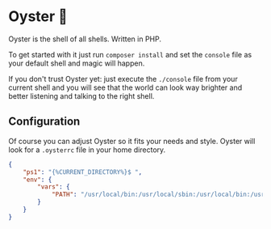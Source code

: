 # Oyster 🐚

Oyster is the shell of all shells. Written in PHP.

To get started with it just run `composer install` and set the `console` file as your default shell and magic will happen.

If you don't trust Oyster yet: just execute the `./console` file from your current shell and you will see that the world
can look way brighter and better listening and talking to the right shell.

## Configuration

Of course you can adjust Oyster so it fits your needs and style. Oyster will look for a `.oysterrc` file in your home
directory.

````json
{
    "ps1": "{%CURRENT_DIRECTORY%}$ ",
    "env": {
        "vars": {
            "PATH": "/usr/local/bin:/usr/local/sbin:/usr/local/bin:/usr/bin:/bin:/usr/sbin:/sbin:/usr/local/MacGPG2/bin:/Users/Pascal/bin"
        }
    }
}
````